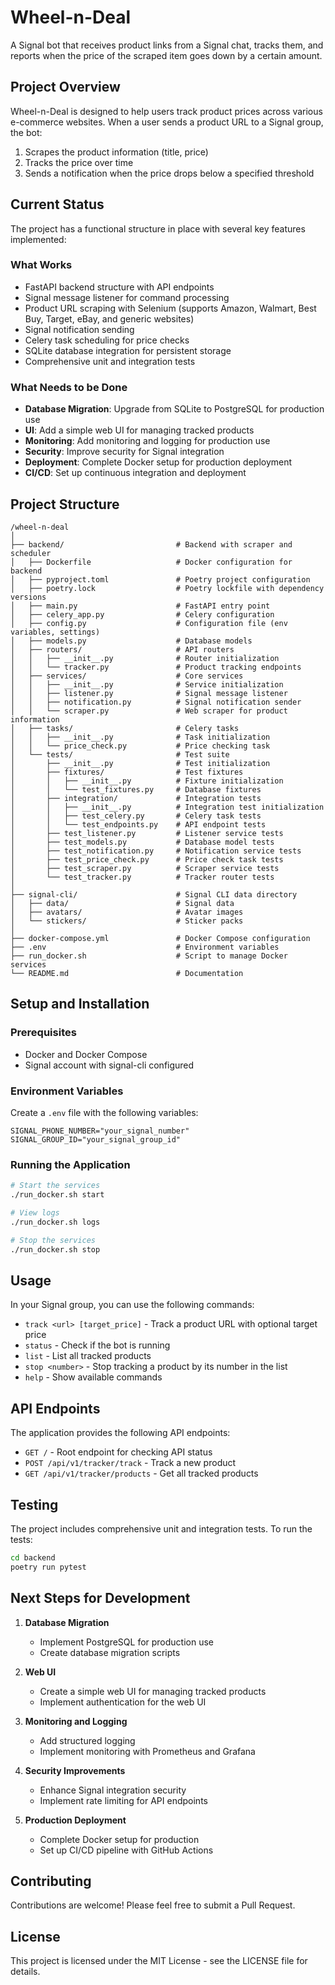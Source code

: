# Wheel-n-Deal

A Signal bot that receives product links from a Signal chat, tracks them, and reports when the price of the scraped item goes down by a certain amount.

## Project Overview

Wheel-n-Deal is designed to help users track product prices across various e-commerce websites. When a user sends a product URL to a Signal group, the bot:

1. Scrapes the product information (title, price)
2. Tracks the price over time
3. Sends a notification when the price drops below a specified threshold

## Current Status

The project has a functional structure in place with several key features implemented:

### What Works
- FastAPI backend structure with API endpoints
- Signal message listener for command processing
- Product URL scraping with Selenium (supports Amazon, Walmart, Best Buy, Target, eBay, and generic websites)
- Signal notification sending
- Celery task scheduling for price checks
- SQLite database integration for persistent storage
- Comprehensive unit and integration tests

### What Needs to be Done
- **Database Migration**: Upgrade from SQLite to PostgreSQL for production use
- **UI**: Add a simple web UI for managing tracked products
- **Monitoring**: Add monitoring and logging for production use
- **Security**: Improve security for Signal integration
- **Deployment**: Complete Docker setup for production deployment
- **CI/CD**: Set up continuous integration and deployment

## Project Structure

```
/wheel-n-deal
│
├── backend/                         # Backend with scraper and scheduler
│   ├── Dockerfile                   # Docker configuration for backend
│   ├── pyproject.toml               # Poetry project configuration
│   ├── poetry.lock                  # Poetry lockfile with dependency versions
│   ├── main.py                      # FastAPI entry point
│   ├── celery_app.py                # Celery configuration
│   ├── config.py                    # Configuration file (env variables, settings)
│   ├── models.py                    # Database models
│   ├── routers/                     # API routers
│   │   ├── __init__.py              # Router initialization
│   │   └── tracker.py               # Product tracking endpoints
│   ├── services/                    # Core services
│   │   ├── __init__.py              # Service initialization
│   │   ├── listener.py              # Signal message listener
│   │   ├── notification.py          # Signal notification sender
│   │   └── scraper.py               # Web scraper for product information
│   ├── tasks/                       # Celery tasks
│   │   ├── __init__.py              # Task initialization
│   │   └── price_check.py           # Price checking task
│   └── tests/                       # Test suite
│       ├── __init__.py              # Test initialization
│       ├── fixtures/                # Test fixtures
│       │   ├── __init__.py          # Fixture initialization
│       │   └── test_fixtures.py     # Database fixtures
│       ├── integration/             # Integration tests
│       │   ├── __init__.py          # Integration test initialization
│       │   ├── test_celery.py       # Celery task tests
│       │   └── test_endpoints.py    # API endpoint tests
│       ├── test_listener.py         # Listener service tests
│       ├── test_models.py           # Database model tests
│       ├── test_notification.py     # Notification service tests
│       ├── test_price_check.py      # Price check task tests
│       ├── test_scraper.py          # Scraper service tests
│       └── test_tracker.py          # Tracker router tests
│
├── signal-cli/                      # Signal CLI data directory
│   ├── data/                        # Signal data
│   ├── avatars/                     # Avatar images
│   └── stickers/                    # Sticker packs
│
├── docker-compose.yml               # Docker Compose configuration
├── .env                             # Environment variables
├── run_docker.sh                    # Script to manage Docker services
└── README.md                        # Documentation
```

## Setup and Installation

### Prerequisites
- Docker and Docker Compose
- Signal account with signal-cli configured

### Environment Variables
Create a `.env` file with the following variables:
```
SIGNAL_PHONE_NUMBER="your_signal_number"
SIGNAL_GROUP_ID="your_signal_group_id"
```

### Running the Application
```bash
# Start the services
./run_docker.sh start

# View logs
./run_docker.sh logs

# Stop the services
./run_docker.sh stop
```

## Usage

In your Signal group, you can use the following commands:

- `track <url> [target_price]` - Track a product URL with optional target price
- `status` - Check if the bot is running
- `list` - List all tracked products
- `stop <number>` - Stop tracking a product by its number in the list
- `help` - Show available commands

## API Endpoints

The application provides the following API endpoints:

- `GET /` - Root endpoint for checking API status
- `POST /api/v1/tracker/track` - Track a new product
- `GET /api/v1/tracker/products` - Get all tracked products

## Testing

The project includes comprehensive unit and integration tests. To run the tests:

```bash
cd backend
poetry run pytest
```

## Next Steps for Development

1. **Database Migration**
   - Implement PostgreSQL for production use
   - Create database migration scripts

2. **Web UI**
   - Create a simple web UI for managing tracked products
   - Implement authentication for the web UI

3. **Monitoring and Logging**
   - Add structured logging
   - Implement monitoring with Prometheus and Grafana

4. **Security Improvements**
   - Enhance Signal integration security
   - Implement rate limiting for API endpoints

5. **Production Deployment**
   - Complete Docker setup for production
   - Set up CI/CD pipeline with GitHub Actions

## Contributing

Contributions are welcome! Please feel free to submit a Pull Request.

## License

This project is licensed under the MIT License - see the LICENSE file for details.
